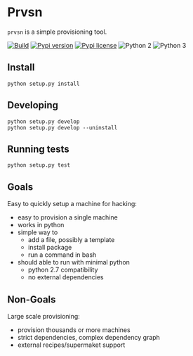 Prvsn
=================

`prvsn` is a simple provisioning tool.

[![Build](https://travis-ci.com/acoomans/prvsn.svg?branch=master)](https://travis-ci.org/acoomans/prvsn)
[![Pypi version](http://img.shields.io/pypi/v/prvsn.svg)](https://pypi.python.org/pypi/prvsn)
[![Pypi license](http://img.shields.io/pypi/l/prvsn.svg)](https://pypi.python.org/pypi/prvsn)
![Python 2](http://img.shields.io/badge/python-2-blue.svg)
![Python 3](http://img.shields.io/badge/python-3-blue.svg)

## Install

	python setup.py install

## Developing

	python setup.py develop
	python setup.py develop --uninstall

## Running tests

	python setup.py test
	
## Goals

Easy to quickly setup a machine for hacking:

- easy to provision a single machine
- works in python
- simple way to
    - add a file, possibly a template
    - install package
    - run a command in bash
- should able to run with minimal python
    - python 2.7 compatibility
    - no external dependencies

## Non-Goals

Large scale provisioning:

- provision thousands or more machines
- strict dependencies, complex dependency graph
- external recipes/supermaket support